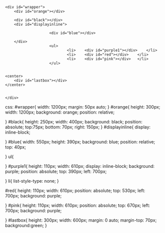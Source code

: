 <!DOCTYPE html>
<html>
<head>
	<meta charset="utf-8">
		<link rel="stylesheet" type="text/css" href="BMP.css">
	<title>Box Model Practice </title>
</head>
<body>	

	<div id="wrapper">
		<div id="orange"></div>

		<div id="black"></div>
		<div id="displayinline">
						
						<div id="blue"></div>

		</div>
						<ul>
								<li>	<div id="purple1"></div> 	</li>
								<li>	<div id="red"></div> 	</li>
								<li>	<div id="pink"></div>	</li>
						</ul>

		
	<center>
		<div id="lastbox"></div>
	</center>
	

	</div>

		
	
</body>
</html>

css:
#wrapper{
	width: 1200px;
	margin: 50px auto;
}
#orange{
	height: 300px;
	width: 1200px;
	background: orange;
	position: relative;


}
#black{
	height: 250px;
	width: 400px;
	background: black;
	position: absolute;
	top:75px;
	bottom: 70px;
	right: 150px;
}
#displayinline{
	display: inline-block;

}
#blue{
	width: 550px;
	height: 390px;
	background: blue;
	position: relative;
	top: 40px;
	
	
}
ul{

}
#purple1{
	height: 110px;
	width: 610px;
	display: inline-block;
	background: purple;
	 position: absolute;
	 top: 390px;
	 left: 700px;

}
li{ list-style-type: none; }

#red{
	height: 110px;
	width: 610px;
	position: absolute;
	 top: 530px;
	 left: 700px;
	 background: purple;

	

}
#pink{
	height: 110px;
	width: 610px;
	 position: absolute;
	 top: 670px;
	 left: 700px;
	background: purple;

}
#lastbox{
	height: 300px;
	width: 600px;
	margin: 0 auto;
margin-top: 70px;
	background:green;
}
